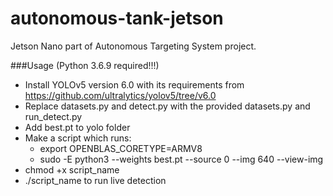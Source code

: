 # autonomous-tank-jetson
Jetson Nano part of Autonomous Targeting System project.

###Usage (Python 3.6.9 required!!!)
- Install YOLOv5 version 6.0 with its requirements from https://github.com/ultralytics/yolov5/tree/v6.0
- Replace datasets.py and detect.py with the provided datasets.py and run_detect.py
- Add best.pt to yolo folder
- Make a script which runs:
  - export OPENBLAS_CORETYPE=ARMV8
  - sudo -E python3 --weights best.pt --source 0 --img 640 --view-img
- chmod +x script_name
- ./script_name to run live detection
